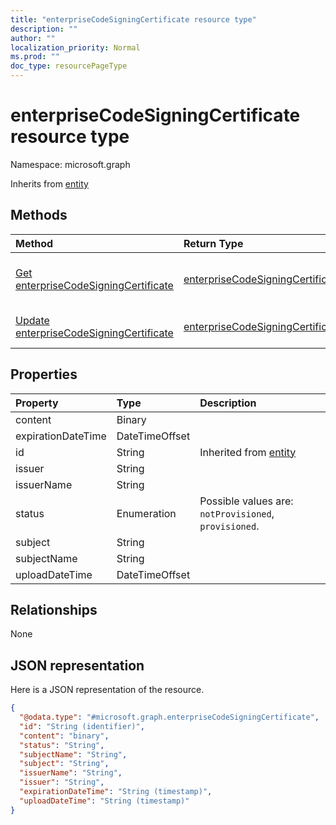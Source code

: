 ```yaml
---
title: "enterpriseCodeSigningCertificate resource type"
description: ""
author: ""
localization_priority: Normal
ms.prod: ""
doc_type: resourcePageType
---
```


# enterpriseCodeSigningCertificate resource type


Namespace: microsoft.graph




Inherits from [entity](../resources/entity.md)

## Methods
|Method|Return Type|Description|
|:---|:---|:---|
|[Get enterpriseCodeSigningCertificate](../api/enterprisecodesigningcertificate-get.md)|[enterpriseCodeSigningCertificate](../resources/enterprisecodesigningcertificate.md)|Read properties and relationships of the [enterpriseCodeSigningCertificate](../resources/enterprisecodesigningcertificate.md) object.|
|[Update enterpriseCodeSigningCertificate](../api/enterprisecodesigningcertificate-update.md)|[enterpriseCodeSigningCertificate](../resources/enterprisecodesigningcertificate.md)|Update the properties of a [enterpriseCodeSigningCertificate](../resources/enterprisecodesigningcertificate.md) object.|

## Properties
|Property|Type|Description|
|:---|:---|:---|
|content|Binary||
|expirationDateTime|DateTimeOffset||
|id|String| Inherited from [entity](../resources/entity.md)|
|issuer|String||
|issuerName|String||
|status|Enumeration| Possible values are: `notProvisioned`, `provisioned`.|
|subject|String||
|subjectName|String||
|uploadDateTime|DateTimeOffset||

## Relationships
None

## JSON representation
Here is a JSON representation of the resource.
<!-- {
  "blockType": "resource",
  "keyProperty": "id",
  "@odata.type": "microsoft.graph.enterpriseCodeSigningCertificate",
  "baseType": "microsoft.graph.entity",
  "openType": false
}
-->
``` json
{
  "@odata.type": "#microsoft.graph.enterpriseCodeSigningCertificate",
  "id": "String (identifier)",
  "content": "binary",
  "status": "String",
  "subjectName": "String",
  "subject": "String",
  "issuerName": "String",
  "issuer": "String",
  "expirationDateTime": "String (timestamp)",
  "uploadDateTime": "String (timestamp)"
}
```

